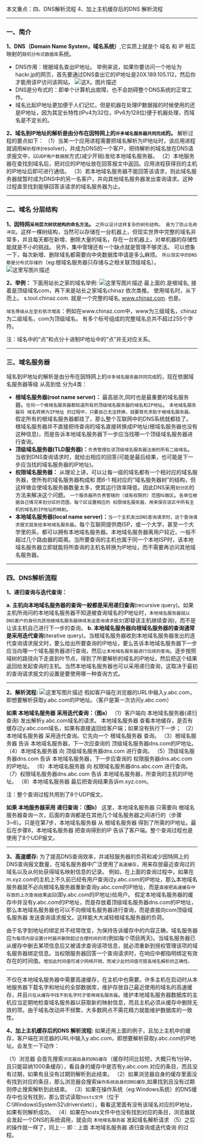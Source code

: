 本文重点：四、DNS解析流程 4、加上主机缓存后的DNS 解析流程


----------


### 一、简介
**1、DNS（Domain Name System，域名系统）**,它实质上就是个 域名 和 IP 相互映射的`联机分布式数据库`系统。

 - DNS作用：根据域名查出IP地址。
举例来说，如果你要访问一个地址为 hackr.jp的网页，首先要通过DNS查出它的IP地址是20X.189.105.112，然后你才能用该IP访问该网站。
![这X。图片描述](https://img-blog.csdn.net/20180820183346645)
 - DNS是分布式的：即单个计算机出故障，也不会妨碍整个DNS系统的正常工作。
 - 域名比起IP地址更加便于人们记忆，但是机器在处理IP数据报的时候使用的还是IP地址，因为其定长特性(IPv4为32位，IPv6为128位)便于机器处理，而域名是不定长的。

**2、域名到IP地址的解析是由分布在因特网上的`许多域名服务器共同完成`的。** 解析过程的要点如下：
    （1）当某一个应用进程需要把域名解析为IP地址时，该应用进程就调用`解析程序`(resolver)，并成为DNS的一个客户，把待解析的域名放在DNS请求报文中，以`UDP用户数据报`方式(减少开销)发给本地域名服务器。
	（2）本地服务器在查找到域名后，把对应的IP地址放在回答报文中返回。应用进程获得目的主机的IP地址后即可进行通信。
      （3）若本地域名服务器不能回答该请求，则此域名服务器就暂时成为DNS中的另一名客户，并向其他域名服务器发出查询请求。这种过程直至找到能够回答该请求的域名服务器为止。


----------


### 二、域名 分层结构    
**1、因特网`采用层次树状结构的命名方法`。**
`之所以设计这样复杂的树形结构， 是为了防止名称冲突`。这样一棵树结构，当然可以存储在一台机器上，但现实世界中完整的域名非常多，并且每天都在新增、删除大量的域名，存在一台机器上，对单机器的存储性能就是不小的挑战。 另外，集中管理还有一个缺点就是管理不够灵活。 可以想象一下，每次新增、删除域名都需要向中央数据库申请是多么麻烦。 `所以现实中的DNS 都是分布式存储的`（eg:根域名服务器只存储与之相关联顶级域名）。
![这里写图片描述](https://img-blog.csdn.net/20180818174258994)



**2、举例：**
 下面用站长之家的域名举例:
![这里写图片描述](https://img-blog.csdn.net/20180818173932912)
 最上面的.是根域名, 接着是顶级域名com，再下来是站长之家域名chinaz 依次类推。 使用域名时，从下而上。 s.tool.chinaz.com. 就是一个完整的域名, www.chinaz.com. 也是。
 
`域名等级从左至右依次增高`：例如在www.chinaz.com中，www为三级域名，chinaz为二级域名，com为顶级域名。
有多个标号组成的完整域名总共不超过255个字符。

注：域名中的“点”和点分十进制IP地址中的“点”并无对应关系。


----------


### 三、域名服务器
域名到IP地址的解析是由分布在因特网上的`许多域名服务器共同完成`的，现在依据域名服务器等级 从高到低 分为4类：

 - **根域名服务器(root name server)：** 最高层次,同时也是最重要的域名服务器。`任何一个根域名服务器都知道所有的顶级域名服务器的域名和IP地址`。
`本地域名服务器将 域名转换为IP地址 的过程中，只要自己无法转换，就要首先求助于根域名服务器。`假定所有的根域名服务器都挂了，那么整个互联网中的DNS系统就都挂了。
根域名服务器并不直接把待查询的域名直接转换成IP地址(根域名服务器也没有这种信息)，而是告诉本地域名服务器下一步应当找哪一个顶级域名服务器进行查询。
 - **顶级域名服务器(TLD服务器)：**`负责管理在该顶级域名服务器注册的所有二级域名`。当收到DNS查询请求时，就给出相应的回答(可能是最后结果，也可能是下一步应当找的域名服务器的IP地址)。
 - **权限域名服务器：** 从理论上讲，可以让每一级的域名都有一个相对应的域名服务器，使所有的域名服务器构成和 图6-1 相对应的“域名服务器树”的结构，但这样做会使域名服务器数量太多，使其运行效率降低，因此DNS采用`划分区`的方法来解决这个问题。
   `一个服务器所负责管辖的（或有权限的）范围叫做区`。`各单位根据自己情况来划分区的范围，每个区设置相应的 权限域名服务器，用来保存该区中所有主机的域名到IP地址的映射`。
 - **本地域名服务器(local name server)：**`当一个主机发出DNS查询请求时，这个查询请求报文就发给本地域名服务器`。每个互联网提供商ISP，或一个大学，甚至一个大学里的系，都可以拥有本地域名服务器。本地域名服务器离用户较近，一般不超过几个路由器的距离。当所要查询的主机也属于同一个本地ISP时，该本地域名服务器立即就能将所查询的主机名转换为IP地址，而不需要再访问其他域名服务器。


----------


### 四、DNS解析流程
**1、递归查询与迭代查询：** 

**a. 主机向本地域名服务器的查询一般都是采用递归查询**(recursive query)。如果主机所询问的本地域名服务器不知道被查询域名的IP地址时，`本地域名服务器就以DNS客户的身份向其他根域名服务器继续发送查询请求报文`(即替该主机继续查询)，而不是让该主机自己进行下一步的查询。
**b. 本地域名服务器向根域名服务器的查询通常是采用迭代查询**(iterative query)。当根域名服务器收到本地域名服务器发出的迭代查询请求报文时，要么给出所要查询的IP地址，要么告诉本地域名服务器下一步应当向哪一个域名服务器进行查询，然后`让本地域名服务器进行后续的查询`。逐步按照域树的路径向下走直到叶节点，得到了所要解析的域名的IP地址，然后把这个结果返回给发起查询的主机。当然本地域名服务器也可以采用递归查询，这取决于最初的查询请求报文的设置是要使用哪一种查询方式。 



----------


**2、解析流程:**
![这里写图片描述](https://img-blog.csdn.net/20180818194200475)
假如客户端在浏览器的URL中输入y.abc.com，即想要解析获取y.abc.com的IP地址。（客户是第一次访问y.abc.com）

**如果 本地域名服务器 采用迭代查询：（图a）**
（1）客户端向 本地域名服务器(递归查询) 发出解析y.abc.com域名的请求。
        本地域名服务器 查看本地缓存，是否有缓存过y.abc.com域名，如果有直接返回给客户端；如果没有执行下一步；
（2）本地域名服务器 采用迭代查询。它先向一个 根域名服务器 查询。
（3）根域名服务器 告诉 本地域名服务器，下一次应查询的 顶级域名服务器dns.com的IP地址。
（4）本地域名服务器 向 顶级域名服务器dns.com 进行查询。
（5）顶级域名服务器dns.com 告诉 本地域名服务器，下一步应查询的 权限服务器dns.abc.com 的IP地址。
（6）本地域名服务器 向 权限域名服务器dns.abc.com 进行查询。
（7）权限域名服务器dns.abc.com 告诉 本地域名服务器，所查询的主机的IP地址。
（8）本地域名服务器 最后把查询结果告诉m.xyz.com。

注：整个查询过程共用到了8个UDP报文。
<br>

**如果 本地服务器采用 递归查询：（图b）**
这里，本地域名服务器 只需要向 根域名服务器查询一次，后面的查询都是在其他几个域名服务器之间进行的（步骤3~6）。只是在第7步，本地域名服务器 从 根域名服务器 得到了所需的IP地址。最后在步骤8，本地域名服务器 把查询得到的IP 告诉了客户端。整个查询过程也是使用了8个UDP报文。


----------
**3、高速缓存:**
为了提高DNS查询效率，并减轻服务器的负荷和减少因特网上的DNS查询报文数量，在域名服务器中广泛使用了`高速缓存`，用来存放最近查询过的域名以及从何处获得域名映射信息的记录。
例如，在上面的查询过程中，如果在m.xyz.com的主机上不久前已经有用户查询过y.abc.com的IP地址，那么本地域名服务器就不必向根域名服务器重新查询y.abc.com的IP地址，而是`直接把高速缓存中存放的上次查询结果返回`(即y.abc.com的IP地址)给用户。
假定本地域名服务器的缓存中并没有y.abc.com的IP地址，而是存放着顶级域名服务器dns.com的IP地址，那么本地域名服务器也可以不向根域名服务器进行查询，而是直接向com顶级域名服务器 发送查询请求报文。这样能大大减轻根域名服务器的负荷。

由于名字到地址的绑定并不经常改变，为保持告诉缓存中的内容正确，域名服务器应`为每项内容设置计时器并删除超过合理时间的项`(例如每个项目两天)。当域名服务器已从缓存中删去某项信息后又被请求查询该项信息，就必须重新到授权管理该项的域名服务器绑定信息。当权限服务器回答一个查询请求时，在响应中都指明绑定有效存在的时间值。`增加此时间值可减少网络开销，而减少此时间值可提高域名解析的正确性。`

----------



不仅在本地域名服务器中需要高速缓存，在主机中也需要。许多主机在启动时从本地服务器下载名字和地址的全部数据库，维护存放自己最近使用的域名的高速缓存，并且`只在从缓存中找不到名字时才使用域名服务器`。维护本地域名服务器数据库的主机应当定期地检查域名服务器以获取新的映射信息，而且主机必须从缓存中删除无效的项。由于域名改动并不频繁，大多数网点不需花精力就能维护数据库的一致性。

**4、加上主机缓存后的DNS 解析流程:**
如果还用上面的例子，且加上主机中的缓存，客户端在浏览器的URL中输入y.abc.com，即想要解析获取y.abc.com的IP地址。会发生一下动作：

（1）浏览器 会首先搜索`浏览器自身的DNS缓存`（缓存时间比较短，大概只有1分钟，且只能容纳1000条缓存），看自身的缓存中是否有y.abc.com 对应的条目，而且没有过期，如果有且没有过期则解析到此结束。
（2）如果浏览器自身的缓存里面没有找到对应的条目，那么浏览器会搜索`操作系统自身的DNS缓存`,如果找到且没有过期则停止搜索解析到此结束。
（3）如果在操作系统（eg:Windows系统）的DNS缓存中也没有找到，那么尝试读取`hosts文件`（位于C:\Windows\System32\drivers\etc），看看这里面有没有该域名对应的IP地址，如果有则解析成功。
（4）如果在hosts文件中也没有找到对应的条目，浏览器就会发起一个DNS的系统调用，就会向 `本地域名服务器` 发起域名解析请求
（5）之后的操作就一样了，同上···· 即：上面 本地域名服务器 递归查询或迭代查询 的过程。

